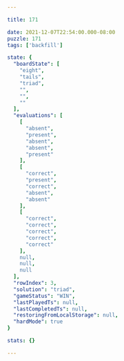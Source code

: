 ```yaml
---

title: 171

date: 2021-12-07T22:54:00.000-08:00
puzzle: 171
tags: ['backfill']

state: {
  "boardState": [
    "eight",
    "tails",
    "triad",
    "",
    "",
    ""
  ],
  "evaluations": [
    [
      "absent",
      "present",
      "absent",
      "absent",
      "present"
    ],
    [
      "correct",
      "present",
      "correct",
      "absent",
      "absent"
    ],
    [
      "correct",
      "correct",
      "correct",
      "correct",
      "correct"
    ],
    null,
    null,
    null
  ],
  "rowIndex": 3,
  "solution": "triad",
  "gameStatus": "WIN",
  "lastPlayedTs": null,
  "lastCompletedTs": null,
  "restoringFromLocalStorage": null,
  "hardMode": true
}

stats: {}

---
```


<!-- more -->
